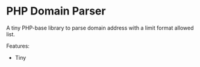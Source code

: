 # PHP Domain Parser

A tiny PHP-base library to parse domain address with a limit format allowed list.

Features:

- Tiny
